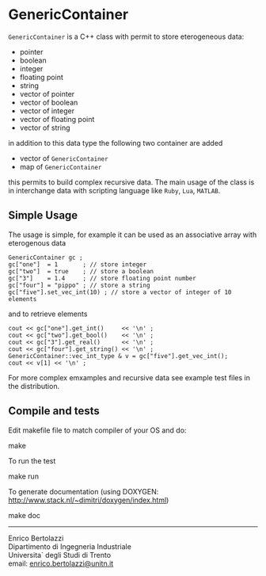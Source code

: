 GenericContainer
================

`GenericContainer` is a C++ class with permit to store eterogeneous data:
  
  - pointer
  - boolean
  - integer
  - floating point
  - string
  - vector of pointer
  - vector of boolean
  - vector of integer
  - vector of floating point
  - vector of string

in addition to this data type the following two container are added

  - vector of `GenericContainer`
  - map of `GenericContainer`

this permits to build complex recursive data.
The main usage of the class is in interchange data with
scripting language like `Ruby`, `Lua`, `MATLAB`.

Simple Usage
------------

The usage is simple, for example it
can be used as an associative array with eterogenous data

~~~~~~~~~~~~~
GenericContainer gc ;
gc["one"]  = 1       ; // store integer
gc["two"]  = true    ; // store a boolean
gc["3"]    = 1.4     ; // store floating point number
gc["four"] = "pippo" ; // store a string
gc["five"].set_vec_int(10) ; // store a vector of integer of 10 elements
~~~~~~~~~~~~~

and to retrieve elements

~~~~~~~~~~~~~
cout << gc["one"].get_int()     << '\n' ;
cout << gc["two"].get_bool()    << '\n' ;
cout << gc["3"].get_real()      << '\n' ;
cout << gc["four"].get_string() << '\n' ;
GenericContainer::vec_int_type & v = gc["five"].get_vec_int();
cout << v[1] << '\n' ;
~~~~~~~~~~~~~

For more complex emxamples and recursive data see example test files
in the distribution.


Compile and tests
-----------------

Edit makefile file to match compiler of your OS and do:

  make

To run the test

  make run

To generate documentation (using DOXYGEN: http://www.stack.nl/~dimitri/doxygen/index.html)

make doc

* * *

Enrico Bertolazzi<br>
Dipartimento di Ingegneria Industriale<br>
Universita` degli Studi di Trento<br>
email: enrico.bertolazzi@unitn.it

